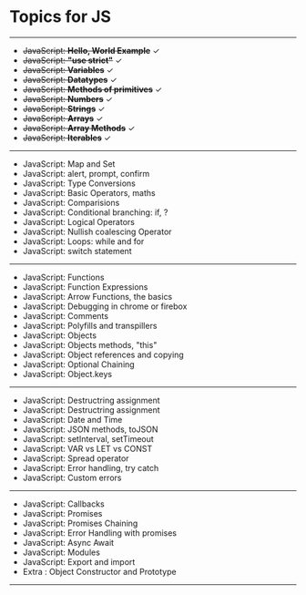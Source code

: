 # Topics for JS
___



* ~~JavaScript: **Hello, World Example**~~ &check;
* ~~JavaScript: **"use strict"**~~ &check;
* ~~JavaScript: **Variables**~~ &check;
* ~~JavaScript: **Datatypes**~~ &check;
* ~~JavaScript: **Methods of primitives**~~ &check;
* ~~JavaScript: **Numbers**~~ &check;
* ~~JavaScript: **Strings**~~ &check;
* ~~JavaScript: **Arrays**~~ &check;
* ~~JavaScript: **Array Methods**~~ &check;
* ~~JavaScript: **Iterables**~~ &check;
___
* JavaScript: Map and Set
* JavaScript: alert, prompt, confirm
* JavaScript: Type Conversions
* JavaScript: Basic Operators, maths
* JavaScript: Comparisions
* JavaScript: Conditional branching: if, ?
* JavaScript: Logical Operators
* JavaScript: Nullish coalescing Operator
* JavaScript: Loops: while and for
* JavaScript: switch statement
___
* JavaScript: Functions
* JavaScript: Function Expressions
* JavaScript: Arrow Functions, the basics
* JavaScript: Debugging in chrome or firebox
* JavaScript: Comments
* JavaScript: Polyfills and transpillers
* JavaScript: Objects
* JavaScript: Objects methods, "this"
* JavaScript: Object references and copying
* JavaScript: Optional Chaining
* JavaScript: Object.keys
___
* JavaScript: Destructring assignment
* JavaScript: Destructring assignment
* JavaScript: Date and Time
* JavaScript: JSON methods, toJSON
* JavaScript: setInterval, setTimeout
* JavaScript: VAR vs LET vs CONST
* JavaScript: Spread operator
* JavaScript: Error handling, try catch
* JavaScript: Custom errors
___
* JavaScript: Callbacks
* JavaScript: Promises
* JavaScript: Promises Chaining
* JavaScript: Error Handling with promises
* JavaScript: Async Await
* JavaScript: Modules
* JavaScript: Export and import
* Extra : Object Constructor and Prototype

___